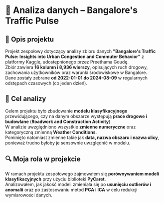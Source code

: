 # 🚦 Analiza danych – Bangalore's Traffic Pulse  

## 📌 Opis projektu  
Projekt zespołowy dotyczący analizy zbioru danych **"Bangalore's Traffic Pulse: Insights into Urban Congestion and Commuter Behavior"** z platformy Kaggle, udostępnionego przez Preethama Goudę.  
Zbiór zawiera **16 kolumn i 8,936 wierszy**, opisujących ruch drogowy, zachowania użytkowników oraz warunki środowiskowe w Bangalore.  
Dane zostały zebrane **od 2022-01-01 do 2024-08-09** w regularnych odstępach czasowych (co jeden dzień).  

## 🎯 Cel analizy  
Celem projektu było zbudowanie **modelu klasyfikacyjnego** przewidującego, czy na danym obszarze występują **prace drogowe i budowlane** (**Roadwork and Construction Activity**).  
W analizie uwzględniono wszystkie **zmienne numeryczne** oraz kategoryczną zmienną **Weather Conditions**.  
Pominięto natomiast zmienne takie jak **data, nazwa obszaru i nazwa ulicy**, ponieważ trudno byłoby je sensownie uwzględnić w modelu.  

## 🔍 Moja rola w projekcie  
W ramach projektu zespołowego zajmowałem się **porównywaniem modeli klasyfikacyjnych** przy użyciu biblioteki **PyCaret**.  
Analizowałem, jak jakość modeli zmieniała się po **usunięciu outlierów i anomalii** oraz po zastosowaniu metod **PCA i ICA** w celu redukcji wymiarowości danych.  
